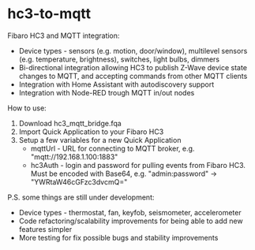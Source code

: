 # hc3-to-mqtt
Fibaro HC3 and MQTT integration:
   * Device types - sensors (e.g. motion, door/window), multilevel sensors (e.g. temperature, brightness), switches, light bulbs, dimmers
   * Bi-directional integration allowing HC3 to publish Z-Wave device state changes to MQTT, and accepting commands from other MQTT clients
   * Integration with Home Assistant with autodiscovery support
   * Integration with Node-RED trough MQTT in/out nodes


How to use:
1. Download hc3_mqtt_bridge.fqa
2. Import Quick Application to your Fibaro HC3
3. Setup a few variables for a new Quick Application
   * mqttUrl - URL for connecting to MQTT broker, e.g. "mqtt://192.168.1.100:1883"
   * hc3Auth - login and password for pulling events from Fibaro HC3. Must be encoded with Base64, e.g. "admin:password" -> "YWRtaW46cGFzc3dvcmQ="


P.S. some things are still under development:
   * Device types - thermostat, fan, keyfob, seismometer, accelerometer 
   * Code refactoring/scalability improvements for being able to add new features simpler
   * More testing for fix possible bugs and stability improvements
